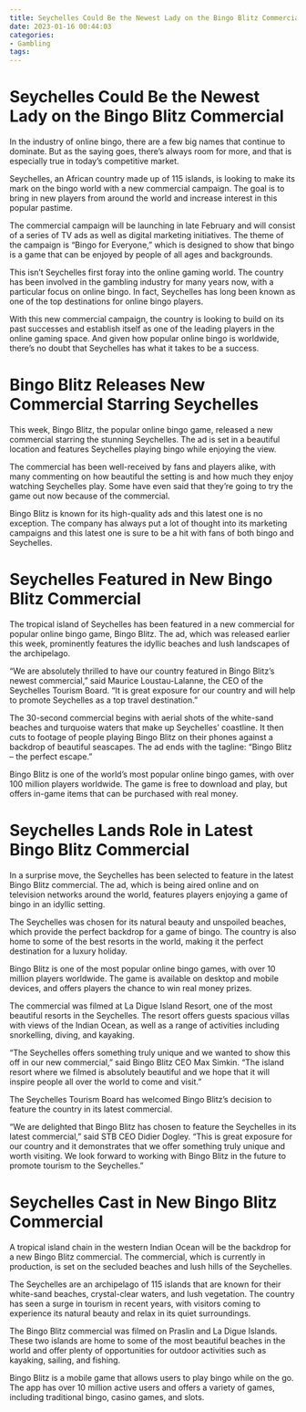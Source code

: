 ```yaml
---
title: Seychelles Could Be the Newest Lady on the Bingo Blitz Commercial
date: 2023-01-16 00:44:03
categories:
- Gambling
tags:
---
```



#  Seychelles Could Be the Newest Lady on the Bingo Blitz Commercial

In the industry of online bingo, there are a few big names that continue to dominate. But as the saying goes, there’s always room for more, and that is especially true in today’s competitive market.

Seychelles, an African country made up of 115 islands, is looking to make its mark on the bingo world with a new commercial campaign. The goal is to bring in new players from around the world and increase interest in this popular pastime.

The commercial campaign will be launching in late February and will consist of a series of TV ads as well as digital marketing initiatives. The theme of the campaign is “Bingo for Everyone,” which is designed to show that bingo is a game that can be enjoyed by people of all ages and backgrounds.

This isn’t Seychelles first foray into the online gaming world. The country has been involved in the gambling industry for many years now, with a particular focus on online bingo. In fact, Seychelles has long been known as one of the top destinations for online bingo players.

With this new commercial campaign, the country is looking to build on its past successes and establish itself as one of the leading players in the online gaming space. And given how popular online bingo is worldwide, there’s no doubt that Seychelles has what it takes to be a success.

#  Bingo Blitz Releases New Commercial Starring Seychelles

This week, Bingo Blitz, the popular online bingo game, released a new commercial starring the stunning Seychelles. The ad is set in a beautiful location and features Seychelles playing bingo while enjoying the view.

The commercial has been well-received by fans and players alike, with many commenting on how beautiful the setting is and how much they enjoy watching Seychelles play. Some have even said that they’re going to try the game out now because of the commercial.

Bingo Blitz is known for its high-quality ads and this latest one is no exception. The company has always put a lot of thought into its marketing campaigns and this latest one is sure to be a hit with fans of both bingo and Seychelles.

#  Seychelles Featured in New Bingo Blitz Commercial

The tropical island of Seychelles has been featured in a new commercial for popular online bingo game, Bingo Blitz. The ad, which was released earlier this week, prominently features the idyllic beaches and lush landscapes of the archipelago.

“We are absolutely thrilled to have our country featured in Bingo Blitz’s newest commercial,” said Maurice Loustau-Lalanne, the CEO of the Seychelles Tourism Board. “It is great exposure for our country and will help to promote Seychelles as a top travel destination.”

The 30-second commercial begins with aerial shots of the white-sand beaches and turquoise waters that make up Seychelles’ coastline. It then cuts to footage of people playing Bingo Blitz on their phones against a backdrop of beautiful seascapes. The ad ends with the tagline: “Bingo Blitz – the perfect escape.”

Bingo Blitz is one of the world’s most popular online bingo games, with over 100 million players worldwide. The game is free to download and play, but offers in-game items that can be purchased with real money.

#  Seychelles Lands Role in Latest Bingo Blitz Commercial

In a surprise move, the Seychelles has been selected to feature in the latest Bingo Blitz commercial. The ad, which is being aired online and on television networks around the world, features players enjoying a game of bingo in an idyllic setting.

The Seychelles was chosen for its natural beauty and unspoiled beaches, which provide the perfect backdrop for a game of bingo. The country is also home to some of the best resorts in the world, making it the perfect destination for a luxury holiday.

Bingo Blitz is one of the most popular online bingo games, with over 10 million players worldwide. The game is available on desktop and mobile devices, and offers players the chance to win real money prizes.

The commercial was filmed at La Digue Island Resort, one of the most beautiful resorts in the Seychelles. The resort offers guests spacious villas with views of the Indian Ocean, as well as a range of activities including snorkelling, diving, and kayaking.

“The Seychelles offers something truly unique and we wanted to show this off in our new commercial,” said Bingo Blitz CEO Max Simkin. “The island resort where we filmed is absolutely beautiful and we hope that it will inspire people all over the world to come and visit.”

The Seychelles Tourism Board has welcomed Bingo Blitz’s decision to feature the country in its latest commercial.

“We are delighted that Bingo Blitz has chosen to feature the Seychelles in its latest commercial,” said STB CEO Didier Dogley. “This is great exposure for our country and it demonstrates that we offer something truly unique and worth visiting. We look forward to working with Bingo Blitz in the future to promote tourism to the Seychelles.”

#  Seychelles Cast in New Bingo Blitz Commercial

A tropical island chain in the western Indian Ocean will be the backdrop for a new Bingo Blitz commercial. The commercial, which is currently in production, is set on the secluded beaches and lush hills of the Seychelles.

The Seychelles are an archipelago of 115 islands that are known for their white-sand beaches, crystal-clear waters, and lush vegetation. The country has seen a surge in tourism in recent years, with visitors coming to experience its natural beauty and relax in its quiet surroundings.

The Bingo Blitz commercial was filmed on Praslin and La Digue Islands. These two islands are home to some of the most beautiful beaches in the world and offer plenty of opportunities for outdoor activities such as kayaking, sailing, and fishing.

Bingo Blitz is a mobile game that allows users to play bingo while on the go. The app has over 10 million active users and offers a variety of games, including traditional bingo, casino games, and slots.